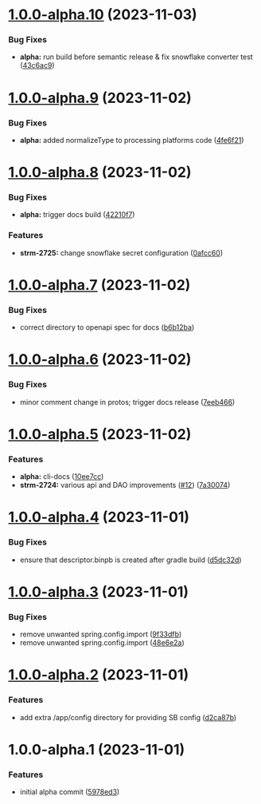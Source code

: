 # [1.0.0-alpha.10](https://github.com/getstrm/pace/compare/v1.0.0-alpha.9...v1.0.0-alpha.10) (2023-11-03)


### Bug Fixes

* **alpha:** run build before semantic release & fix snowflake converter test ([43c6ac9](https://github.com/getstrm/pace/commit/43c6ac91dca946bf7e1297899c29fdc838a5da1a))

# [1.0.0-alpha.9](https://github.com/getstrm/pace/compare/v1.0.0-alpha.8...v1.0.0-alpha.9) (2023-11-02)


### Bug Fixes

* **alpha:** added normalizeType to processing platforms code ([4fe6f21](https://github.com/getstrm/pace/commit/4fe6f214bedd642873282fc98633ab535325906c))

# [1.0.0-alpha.8](https://github.com/getstrm/pace/compare/v1.0.0-alpha.7...v1.0.0-alpha.8) (2023-11-02)


### Bug Fixes

* **alpha:** trigger docs build ([42210f7](https://github.com/getstrm/pace/commit/42210f74e80ad418f7158fd790aba7d243702b8e))


### Features

* **strm-2725:** change snowflake secret configuration ([0afcc60](https://github.com/getstrm/pace/commit/0afcc6082087cb202d237f20c6354bf90969deea))

# [1.0.0-alpha.7](https://github.com/getstrm/pace/compare/v1.0.0-alpha.6...v1.0.0-alpha.7) (2023-11-02)


### Bug Fixes

* correct directory to openapi spec for docs ([b6b12ba](https://github.com/getstrm/pace/commit/b6b12ba8df06d5b886850b7a4fa5b8bcbf10f935))

# [1.0.0-alpha.6](https://github.com/getstrm/pace/compare/v1.0.0-alpha.5...v1.0.0-alpha.6) (2023-11-02)


### Bug Fixes

* minor comment change in protos; trigger docs release ([7eeb466](https://github.com/getstrm/pace/commit/7eeb466cd527084abee154e36caebdaa3fef9f8e))

# [1.0.0-alpha.5](https://github.com/getstrm/pace/compare/v1.0.0-alpha.4...v1.0.0-alpha.5) (2023-11-02)


### Features

* **alpha:** cli-docs ([10ee7cc](https://github.com/getstrm/pace/commit/10ee7cca094df57faf0947cdff8478d4eb0bfa2b))
* **strm-2724:** various api and DAO improvements ([#12](https://github.com/getstrm/pace/issues/12)) ([7a30074](https://github.com/getstrm/pace/commit/7a300741165d18301f00fe3741d84c8a1ab904bf))

# [1.0.0-alpha.4](https://github.com/getstrm/pace/compare/v1.0.0-alpha.3...v1.0.0-alpha.4) (2023-11-01)


### Bug Fixes

* ensure that descriptor.binpb is created after gradle build ([d5dc32d](https://github.com/getstrm/pace/commit/d5dc32da59f3dd3a5dbeadd33187e1194ba8c27c))

# [1.0.0-alpha.3](https://github.com/getstrm/pace/compare/v1.0.0-alpha.2...v1.0.0-alpha.3) (2023-11-01)


### Bug Fixes

* remove unwanted spring.config.import ([9f33dfb](https://github.com/getstrm/pace/commit/9f33dfb0a8e79c77b17ee7e6d6ec0c459699e761))
* remove unwanted spring.config.import ([48e6e2a](https://github.com/getstrm/pace/commit/48e6e2aba672b0c298ed2786be6c0a2193b661e2))

# [1.0.0-alpha.2](https://github.com/getstrm/pace/compare/v1.0.0-alpha.1...v1.0.0-alpha.2) (2023-11-01)


### Features

* add extra /app/config directory for providing SB config ([d2ca87b](https://github.com/getstrm/pace/commit/d2ca87bc138eb9862281de69c9c2dc052768aaf4))

# 1.0.0-alpha.1 (2023-11-01)


### Features

* initial alpha commit ([5978ed3](https://github.com/getstrm/pace/commit/5978ed315cd6c5fc2bef2480cd9a0b4f71be320c))
